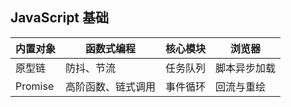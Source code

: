 ## JavaScript 基础

| 内置对象 | 函数式编程         | 核心模块 | 浏览器       |
| -------- | ------------------ | -------- | ------------ |
| 原型链   | 防抖、节流         | 任务队列 | 脚本异步加载 |
| Promise  | 高阶函数、链式调用 | 事件循环 | 回流与重绘   |

